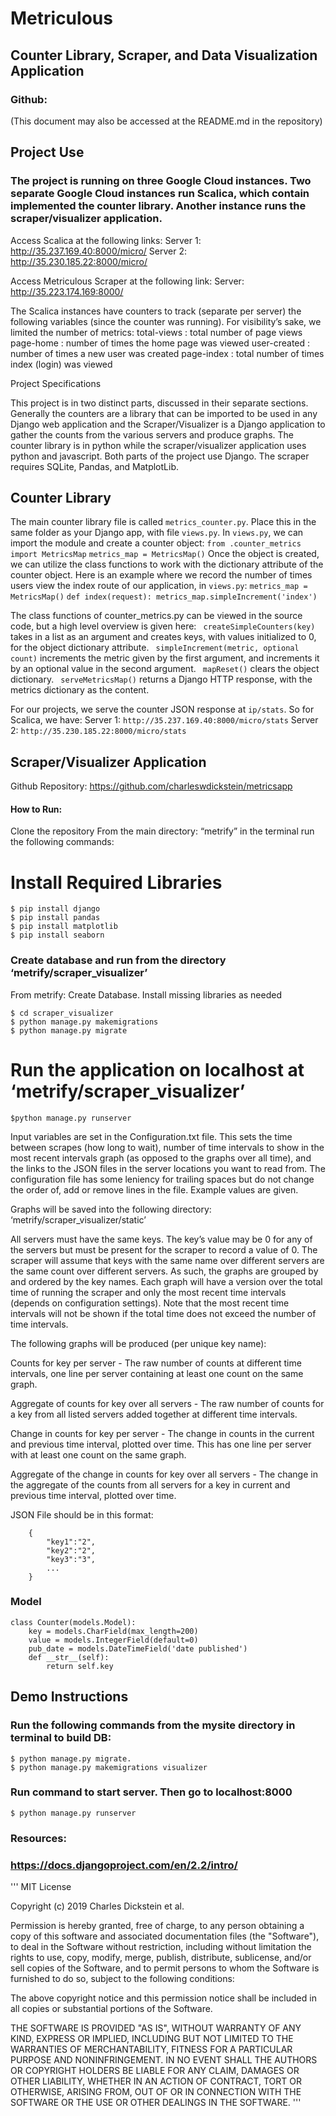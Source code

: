 # Metriculous
## Counter Library, Scraper, and Data Visualization Application
### Github: 
(This document may also be accessed at the README.md in the repository)

## Project Use

### The project is running on three Google Cloud instances. Two separate Google Cloud instances run Scalica, which contain implemented the counter library. Another instance runs the scraper/visualizer application. 

Access Scalica at the following links:
Server 1: http://35.237.169.40:8000/micro/
Server 2: http://35.230.185.22:8000/micro/

Access Metriculous Scraper at the following link:
Server: http://35.223.174.169:8000/

The Scalica instances have counters to track (separate per server) the following variables (since the counter was running). For visibility’s sake, we limited the number of metrics:
total-views : total number of page views
page-home : number of times the home page was viewed
user-created : number of times a new user was created
page-index : total number of times index (login) was viewed

Project Specifications

This project is in two distinct parts, discussed in their separate sections. Generally the counters are a library that can be imported to be used in any Django web application and the Scraper/Visualizer is a Django application to gather the counts from the various servers and produce graphs. The counter library is in python while the scraper/visualizer application uses python and javascript. Both parts of the project use Django. The scraper requires SQLite, Pandas, and MatplotLib.



## Counter Library

The main counter library file is called `metrics_counter.py`. Place this in the same folder as your Django app, with file `views.py`. In `views.py`, we can import the module and create a counter object:
	`from .counter_metrics import MetricsMap`
	`metrics_map = MetricsMap()`
Once the object is created, we can utilize the class functions to work with the dictionary attribute of the counter object. Here is an example where we record the number of times users view the index route of our application, in `views.py`:
	`metrics_map = MetricsMap()`
	`def index(request):
	    metrics_map.simpleIncrement('index')`

The class functions of counter_metrics.py can be viewed in the source code, but a high level overview is given here:
` createSimpleCounters(key)` takes in a list as an argument and creates keys, with values initialized to 0, for the object dictionary attribute.
` simpleIncrement(metric, optional count)` increments the metric given by the first argument, and increments it by an optional value in the second argument. 
` mapReset()` clears the object dictionary.
` serveMetricsMap()` returns a Django HTTP response, with the metrics dictionary as the content.

For our projects, we serve the counter JSON response at `ip/stats`. So for Scalica, we have:
 Server 1: ` http://35.237.169.40:8000/micro/stats `
 Server 2: ` http://35.230.185.22:8000/micro/stats `
	

## Scraper/Visualizer Application

Github Repository: https://github.com/charleswdickstein/metricsapp

#### How to Run:
Clone the repository
From the main directory: “metrify” in the terminal run the following commands:
# Install Required Libraries
```
$ pip install django
$ pip install pandas
$ pip install matplotlib
$ pip install seaborn
```
### Create database and run from the directory ‘metrify/scraper_visualizer’
From metrify:
Create Database. Install missing libraries as needed 
```
$ cd scraper_visualizer
$ python manage.py makemigrations
$ python manage.py migrate
```
# Run the application on localhost at ‘metrify/scraper_visualizer’
`$python manage.py runserver`

Input variables are set in the Configuration.txt file. This sets the time between scrapes (how long to wait), number of time intervals to show in the most recent intervals graph (as opposed to the graphs over all time), and the links to the JSON files in the server locations you want to read from. The configuration file has some leniency for trailing spaces but do not change the order of, add or remove lines in the file. Example values are given.

Graphs will be saved into the following directory: ‘metrify/scraper_visualizer/static’

All servers must have the same keys. The key’s value may be 0 for any of the servers but must be present for the scraper to record a value of 0. The scraper will assume that keys with the same name over different servers are the same count over different servers. As such, the graphs are grouped by and ordered by the key names. Each graph will have a version over the total time of running the scraper and only the most recent time intervals (depends on configuration settings). Note that the most recent time intervals will not be shown if the total time does not exceed the number of time intervals. 


The following graphs will be produced (per unique key name):

Counts for key per server - The raw number of counts at different time intervals, one line per server containing at least one count on the same graph.

Aggregate of counts for key over all servers - The raw number of counts for a key from all listed servers added together at different time intervals.

Change in counts for key per server - The change in counts in the current and previous time interval, plotted over time. This has one line per server with at least one count on the same graph.

Aggregate of the change in counts for key over all servers - The change in the aggregate of the counts from all servers for a key in current and previous time interval, plotted over time.

JSON File should be in this format:
```
	{
		"key1":"2",
		"key2":"2",
		"key3":"3",
		...
	}

```
### Model
```
class Counter(models.Model):
    key = models.CharField(max_length=200)
    value = models.IntegerField(default=0)
    pub_date = models.DateTimeField('date published')
    def __str__(self):
        return self.key
```
## Demo Instructions
### Run the following commands from the mysite directory in terminal to build DB:
```
$ python manage.py migrate.  
$ python manage.py makemigrations visualizer
```
### Run command to start server. Then go to localhost:8000
```
$ python manage.py runserver
 ```

### Resources:
### https://docs.djangoproject.com/en/2.2/intro/

'''
MIT License

Copyright (c) 2019 Charles Dickstein et al.

Permission is hereby granted, free of charge, to any person obtaining a copy
of this software and associated documentation files (the "Software"), to deal
in the Software without restriction, including without limitation the rights
to use, copy, modify, merge, publish, distribute, sublicense, and/or sell
copies of the Software, and to permit persons to whom the Software is
furnished to do so, subject to the following conditions:

The above copyright notice and this permission notice shall be included in all
copies or substantial portions of the Software.

THE SOFTWARE IS PROVIDED "AS IS", WITHOUT WARRANTY OF ANY KIND, EXPRESS OR
IMPLIED, INCLUDING BUT NOT LIMITED TO THE WARRANTIES OF MERCHANTABILITY,
FITNESS FOR A PARTICULAR PURPOSE AND NONINFRINGEMENT. IN NO EVENT SHALL THE
AUTHORS OR COPYRIGHT HOLDERS BE LIABLE FOR ANY CLAIM, DAMAGES OR OTHER
LIABILITY, WHETHER IN AN ACTION OF CONTRACT, TORT OR OTHERWISE, ARISING FROM,
OUT OF OR IN CONNECTION WITH THE SOFTWARE OR THE USE OR OTHER DEALINGS IN THE
SOFTWARE.
'''
